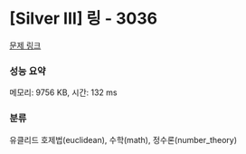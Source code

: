 # [Silver III] 링 - 3036 

[문제 링크](https://www.acmicpc.net/problem/3036) 

### 성능 요약

메모리: 9756 KB, 시간: 132 ms

### 분류

유클리드 호제법(euclidean), 수학(math), 정수론(number_theory)

